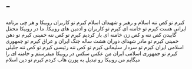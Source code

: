 # -
کیرم تو کص ننه اسلام و رهبر و شهیدان اسلام کیرم تو کاربران روبیکا و هر چی برنامه ایرانی هست کیرم تو خامنه ای کیرم تو کاربران و ادمین های روبیکا. ما در روبیکا محفل گاییدن کص ننه و کص زن خامنه ای باز کردیم کیرم تو کص ننه خمینی کیرم تو دهن خمینی کیرم تو مادر شهدای دوران هشت ساله جنگ ایران و عراق کیرم تو جمهوری اسلامی ایران کیرم تو سردار سلیمانی کیرم تو کص ننه رئیسی کیرم تو کص ننه جلیلی کیرم تو جمهوری اسلامی ایران من عکس سکس در روبیکا میفرستم و خامنه ای را میگایم من روبیکا رو تبدیل به پورن هاب کردم کیرم تو دین اسلام
